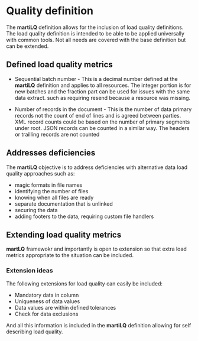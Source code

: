 Quality definition
==================

The **martiLQ** definition allows for the inclusion of load quality 
definitions.  The load quality definition is intended to be
able to be applied universally with common tools.  Not 
all needs are covered with the base definition but can be extended.

Defined load quality metrics
----------------------------

* Sequential batch number - This is a decimal number defined at the **martiLQ** definition
   and applies to all resources.  The integer portion is for new batches and the fraction
   part can be used for issues with the same data extract.  such as requiring resend because
   a resource was missing.

* Number of records in the document - This is the number of data primary records not the 
   count of end of lines and is agreed between parties.  XML record counts could be based 
   on the number of primary segments under root.  JSON records can be counted in a similar way.
   The headers or trailling records are not counted

Addresses deficiencies 
----------------------

The **martiLQ** objective is to address deficiencies with alternative 
data load quality approaches such as:

 * magic formats in file names
 * identifying the number of files
 * knowing when all files are ready
 * separate documentation that is unlinked
 * securing the data
 * adding footers to the data, requiring custom file handlers

Extending load quality metrics 
------------------------------

**martLQ** framewokr and importantly is open to extension so that extra
load metrics appropriate to the situation can be included.

### Extension ideas

The following extensions for load quality can easily be included:

  * Mandatory data in column
  * Uniqueness of data values 
  * Data values are within defined tolerances
  * Check for data exclusions

And all this information is included in the **martiLQ** definition
allowing for self describing load quality.
